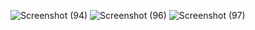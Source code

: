 ![Screenshot (94)](https://github.com/user-attachments/assets/b33bd889-9c1d-4fba-8427-41f5bb483f7c)
![Screenshot (96)](https://github.com/user-attachments/assets/aedbea0f-6259-4f45-97d0-a1880c8e02ad)
![Screenshot (97)](https://github.com/user-attachments/assets/e812e4b3-4e9a-4773-a776-a6b801af9735)
